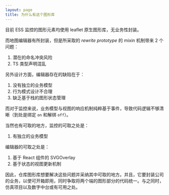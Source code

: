 ```yaml
---
layout: page
title: 为什么有这个图形库
---
```


目前 ESS 监控的图形元素均使用 leaflet 原生图形库，无业务性封装。

而地图编辑器有所封装，但是所采取的 _rewrite prototype_ 的 mixin 机制带来 2 个问题：

1. 潜在的命名冲突风险
2. TS 类型声明混乱

另外设计方面，编辑器存在的缺陷在于：

1. 没有独立的业务模型
2. 行为模式设计不合理
3. 缺乏基于栈的图形状态管理

而对于监控来说，业务模型与视图的响应机制纯粹基于事件，导致代码逻辑不够清晰（到处是绑定 `on` 和解绑 `off`）。

当然也有可取的地方，监控的可取之处是：

1. 有独立的业务模型

编辑器的可取之处是：

1. 基于 React 组件的 SVGOverlay
2. 基于状态的视图更新机制

因此，仓库图形库想要解决这些问题并采纳其中可取的地方。并且，它要封装公司的业务，以使可开箱即用，同时争取将两个端的图形部分的代码统一。与之同时，仿真项目以及数字中台或有可用之处。
